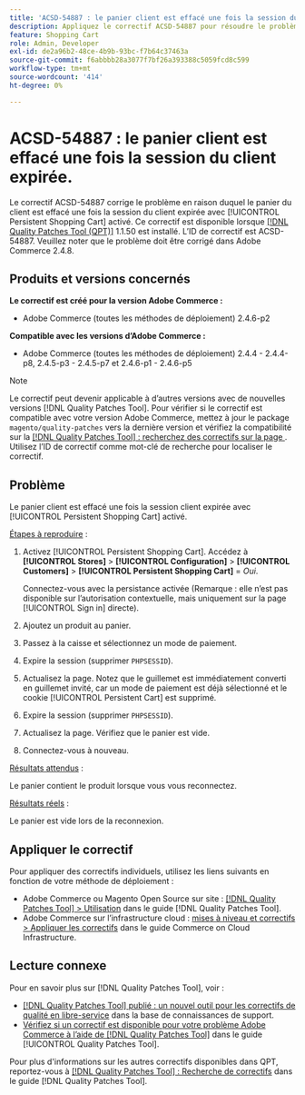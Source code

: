 ```yaml
---
title: 'ACSD-54887 : le panier client est effacé une fois la session du client expirée.'
description: Appliquez le correctif ACSD-54887 pour résoudre le problème Adobe Commerce en raison duquel le panier du client est effacé une fois la session du client expirée avec [!UICONTROL Persistent Shopping Cart] activé.
feature: Shopping Cart
role: Admin, Developer
exl-id: de2a96b2-48ce-4b9b-93bc-f7b64c37463a
source-git-commit: f6abbbb28a3077f7bf26a393388c5059fcd8c599
workflow-type: tm+mt
source-wordcount: '414'
ht-degree: 0%

---
```


# ACSD-54887 : le panier client est effacé une fois la session du client expirée.

Le correctif ACSD-54887 corrige le problème en raison duquel le panier du client est effacé une fois la session du client expirée avec [!UICONTROL Persistent Shopping Cart] activé. Ce correctif est disponible lorsque [[!DNL Quality Patches Tool (QPT)]](https://experienceleague.adobe.com/en/docs/commerce-knowledge-base/kb/announcements/commerce-announcements/magento-quality-patches-released-new-tool-to-self-serve-quality-patches) 1.1.50 est installé. L’ID de correctif est ACSD-54887. Veuillez noter que le problème doit être corrigé dans Adobe Commerce 2.4.8.

## Produits et versions concernés

**Le correctif est créé pour la version Adobe Commerce :**

* Adobe Commerce (toutes les méthodes de déploiement) 2.4.6-p2

**Compatible avec les versions d’Adobe Commerce :**

* Adobe Commerce (toutes les méthodes de déploiement) 2.4.4 - 2.4.4-p8, 2.4.5-p3 - 2.4.5-p7 et 2.4.6-p1 - 2.4.6-p5

>[!NOTE]
>
>Le correctif peut devenir applicable à d’autres versions avec de nouvelles versions [!DNL Quality Patches Tool]. Pour vérifier si le correctif est compatible avec votre version Adobe Commerce, mettez à jour le package `magento/quality-patches` vers la dernière version et vérifiez la compatibilité sur la [[!DNL Quality Patches Tool] : recherchez des correctifs sur la page ](https://experienceleague.adobe.com/tools/commerce-quality-patches/index.html). Utilisez l’ID de correctif comme mot-clé de recherche pour localiser le correctif.

## Problème

Le panier client est effacé une fois la session client expirée avec [!UICONTROL Persistent Shopping Cart] activé.

<u>Étapes à reproduire</u> :

1. Activez [!UICONTROL Persistent Shopping Cart]. Accédez à **[!UICONTROL Stores]** > **[!UICONTROL Configuration]** > **[!UICONTROL Customers]** > **[!UICONTROL Persistent Shopping Cart]** = *Oui*.

   Connectez-vous avec la persistance activée (Remarque : elle n’est pas disponible sur l’autorisation contextuelle, mais uniquement sur la page [!UICONTROL Sign in] directe).

1. Ajoutez un produit au panier.
1. Passez à la caisse et sélectionnez un mode de paiement.
1. Expire la session (supprimer `PHPSESSID`).
1. Actualisez la page. Notez que le guillemet est immédiatement converti en guillemet invité, car un mode de paiement est déjà sélectionné et le cookie [!UICONTROL Persistent Cart] est supprimé.
1. Expire la session (supprimer `PHPSESSID`).
1. Actualisez la page. Vérifiez que le panier est vide.
1. Connectez-vous à nouveau.

<u>Résultats attendus</u> :

Le panier contient le produit lorsque vous vous reconnectez.

<u>Résultats réels</u> :

Le panier est vide lors de la reconnexion.

## Appliquer le correctif

Pour appliquer des correctifs individuels, utilisez les liens suivants en fonction de votre méthode de déploiement :

* Adobe Commerce ou Magento Open Source sur site : [[!DNL Quality Patches Tool] > Utilisation](/help/tools/quality-patches-tool/usage.md) dans le guide [!DNL Quality Patches Tool].
* Adobe Commerce sur l’infrastructure cloud : [mises à niveau et correctifs > Appliquer les correctifs](https://experienceleague.adobe.com/docs/commerce-cloud-service/user-guide/develop/upgrade/apply-patches.html) dans le guide Commerce on Cloud Infrastructure.

## Lecture connexe

Pour en savoir plus sur [!DNL Quality Patches Tool], voir :

* [[!DNL Quality Patches Tool] publié : un nouvel outil pour les correctifs de qualité en libre-service](https://experienceleague.adobe.com/en/docs/commerce-knowledge-base/kb/announcements/commerce-announcements/magento-quality-patches-released-new-tool-to-self-serve-quality-patches) dans la base de connaissances de support.
* [Vérifiez si un correctif est disponible pour votre problème Adobe Commerce à l’aide de  [!DNL Quality Patches Tool]](/help/tools/quality-patches-tool/patches-available-in-qpt/check-patch-for-magento-issue-with-magento-quality-patches.md) dans le guide [!UICONTROL Quality Patches Tool].


Pour plus d&#39;informations sur les autres correctifs disponibles dans QPT, reportez-vous à [[!DNL Quality Patches Tool] : Recherche de correctifs](https://experienceleague.adobe.com/tools/commerce-quality-patches/index.html) dans le guide [!DNL Quality Patches Tool].
